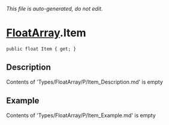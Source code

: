 *This file is auto-generated, do not edit.*

# [FloatArray](Types/FloatArray.md).Item
`public float Item { get; }`
## Description
Contents of 'Types/FloatArray/P/Item_Description.md' is empty
## Example
Contents of 'Types/FloatArray/P/Item_Example.md' is empty
